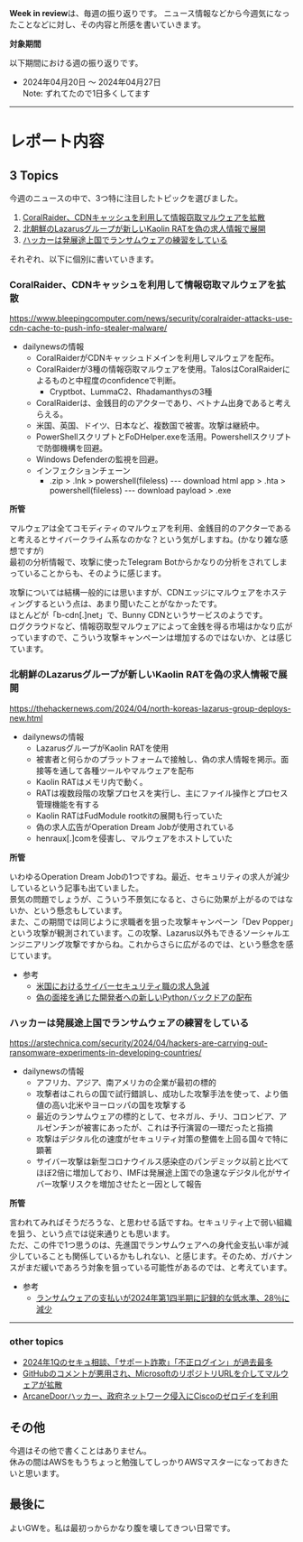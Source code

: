 **Week in review**は、毎週の振り返りです。
ニュース情報などから今週気になったことなどに対し、その内容と所感を書いていきます。  

**対象期間**

以下期間における週の振り返りです。  
- 2024年04月20日 ～ 2024年04月27日  
Note: ずれてたので1日多くしてます  

----
# レポート内容
## 3 Topics

今週のニュースの中で、3つ特に注目したトピックを選びました。

1. [CoralRaider、CDNキャッシュを利用して情報窃取マルウェアを拡散](https://www.bleepingcomputer.com/news/security/coralraider-attacks-use-cdn-cache-to-push-info-stealer-malware/)
2. [北朝鮮のLazarusグループが新しいKaolin RATを偽の求人情報で展開](https://thehackernews.com/2024/04/north-koreas-lazarus-group-deploys-new.html)
3. [ハッカーは発展途上国でランサムウェアの練習をしている](https://arstechnica.com/security/2024/04/hackers-are-carrying-out-ransomware-experiments-in-developing-countries/)

それぞれ、以下に個別に書いていきます。

### CoralRaider、CDNキャッシュを利用して情報窃取マルウェアを拡散
https://www.bleepingcomputer.com/news/security/coralraider-attacks-use-cdn-cache-to-push-info-stealer-malware/

- dailynewsの情報
    - CoralRaiderがCDNキャッシュドメインを利用しマルウェアを配布。
    - CoralRaiderが3種の情報窃取マルウェアを使用。TalosはCoralRaiderによるものと中程度のconfidenceで判断。
        - Cryptbot、LummaC2、Rhadamanthysの3種
    - CoralRaiderは、金銭目的のアクターであり、ベトナム出身であると考えらえる。
    - 米国、英国、ドイツ、日本など、複数国で被害。攻撃は継続中。
    - PowerShellスクリプトとFoDHelper.exeを活用。Powershellスクリプトで防御機構を回避。
    - Windows Defenderの監視を回避。
    - インフェクションチェーン
        - .zip > .lnk > powershell(fileless) --- download html app > .hta > powershell(fileless) --- download payload > .exe

**所管**

マルウェアは全てコモディティのマルウェアを利用、金銭目的のアクターであると考えるとサイバークライム系なのかな？という気がしますね。(かなり雑な感想ですが)  
最初の分析情報で、攻撃に使ったTelegram Botからかなりの分析をされてしまっていることからも、そのように感じます。  

攻撃については結構一般的には思いますが、CDNエッジにマルウェアをホスティングするという点は、あまり聞いたことがなかったです。  
ほとんどが「b-cdn[.]net」で、Bunny CDNというサービスのようです。  
ログクラウドなど、情報窃取型マルウェアによって金銭を得る市場はかなり広がっていますので、こういう攻撃キャンペーンは増加するのではないか、とは感じています。

### 北朝鮮のLazarusグループが新しいKaolin RATを偽の求人情報で展開
https://thehackernews.com/2024/04/north-koreas-lazarus-group-deploys-new.html

- dailynewsの情報
    - LazarusグループがKaolin RATを使用
    - 被害者と何らかのプラットフォームで接触し、偽の求人情報を掲示。面接等を通して各種ツールやマルウェアを配布
    - Kaolin RATはメモリ内で動く。
    - RATは複数段階の攻撃プロセスを実行し、主にファイル操作とプロセス管理機能を有する
    - Kaolin RATはFudModule rootkitの展開も行っていた
    - 偽の求人広告がOperation Dream Jobが使用されている
    - henraux[.]comを侵害し、マルウェアをホストしていた

**所管**

いわゆるOperation Dream Jobの1つですね。最近、セキュリティの求人が減少しているという記事も出ていました。  
景気の問題でしょうが、こういう不景気になると、さらに効果が上がるのではないか、という懸念もしています。  
また、この期間では同じように求職者を狙った攻撃キャンペーン「Dev Popper」という攻撃が観測されています。この攻撃、Lazarus以外もできるソーシャルエンジニアリング攻撃ですからね。これからさらに広がるのでは、という懸念を感じています。

- 参考
    - [米国におけるサイバーセキュリティ職の求人急減](https://www.infosecurity-magazine.com/news/alarming-decline-cyber-jobs-us/)
    - [偽の面接を通じた開発者への新しいPythonバックドアの配布](https://www.bleepingcomputer.com/news/security/fake-job-interviews-target-developers-with-new-python-backdoor/)


### ハッカーは発展途上国でランサムウェアの練習をしている
https://arstechnica.com/security/2024/04/hackers-are-carrying-out-ransomware-experiments-in-developing-countries/

- dailynewsの情報
    - アフリカ、アジア、南アメリカの企業が最初の標的
    - 攻撃者はこれらの国で試行錯誤し、成功した攻撃手法を使って、より価値の高い北米やヨーロッパの国を攻撃する
    - 最近のランサムウェアの標的として、セネガル、チリ、コロンビア、アルゼンチンが被害にあったが、これは予行演習の一環だったと指摘
    - 攻撃はデジタル化の速度がセキュリティ対策の整備を上回る国々で特に顕著
    - サイバー攻撃は新型コロナウイルス感染症のパンデミック以前と比べてほぼ2倍に増加しており、IMFは発展途上国での急速なデジタル化がサイバー攻撃リスクを増加させたと一因として報告

**所管**

言われてみればそうだろうな、と思わせる話ですね。セキュリティ上で弱い組織を狙う、という点では従来通りとも思います。  
ただ、この件で1つ思うのは、先進国でランサムウェアへの身代金支払い率が減少していることも関係しているかもしれない、と感じます。そのため、ガバナンスがまだ緩いであろう対象を狙っている可能性があるのでは、と考えています。

- 参考
    - [ランサムウェアの支払いが2024年第1四半期に記録的な低水準、28％に減少](https://www.bleepingcomputer.com/news/security/ransomware-payments-drop-to-record-low-of-28-percent-in-q1-2024/)


----

### other topics

- [2024年1Qのセキュ相談、「サポート詐欺」「不正ログイン」が過去最多](https://www.security-next.com/156157)
- [GitHubのコメントが悪用され、MicrosoftのリポジトリURLを介してマルウェアが拡散](https://www.bleepingcomputer.com/news/security/github-comments-abused-to-push-malware-via-microsoft-repo-urls/)
- [ArcaneDoorハッカー、政府ネットワーク侵入にCiscoのゼロデイを利用](https://www.bleepingcomputer.com/news/security/arcanedoor-hackers-exploit-cisco-zero-days-to-breach-govt-networks/)


## その他

今週はその他で書くことはありません。  
休みの間はAWSをもうちょっと勉強してしっかりAWSマスターになっておきたいと思います。

## 最後に

よいGWを。私は最初っからかなり腹を壊してきつい日常です。
